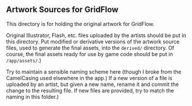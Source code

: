 Artwork Sources for GridFlow
---

This directory is for holding the original artwork for GridFlow. 

Original Illustrator, Flash, etc. files uploaded by the artists should be put in this directory. Put modified or derivative versions of the artwork source files, used to generate the final assets, into the `derived/` directory. Of course, the final assets ready for use by game code should be put in `/app/assets/`.)

Try to maintain a sensible naming scheme here (though I broke from the CamelCasing used elsewhere in the app.) If a new version of a file is uploaded by an artist, but given a new name, rename it and commit the change to the resulting file. If new files are provided, try to match the naming in this folder.)
